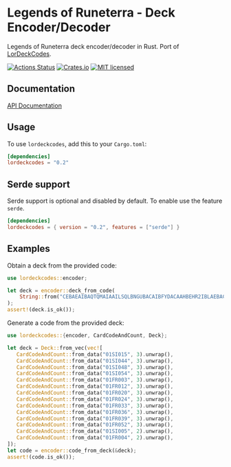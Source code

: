 # Legends of Runeterra - Deck Encoder/Decoder
Legends of Runeterra deck encoder/decoder in Rust. Port of [LorDeckCodes](https://github.com/RiotGames/LoRDeckCodes.).

[![Actions Status](https://github.com/iulianR/lordeckcodes-rs/workflows/Rust/badge.svg)](https://github.com/iulianR/lordeckcodes-rs/actions)
[![Crates.io][crates-badge]][crates-url]
[![MIT licensed][mit-badge]][mit-url]

[crates-badge]: https://img.shields.io/crates/v/lordeckcodes.svg
[crates-url]: https://crates.io/crates/lordeckcodes
[mit-badge]: https://img.shields.io/badge/license-MIT-blue.svg
[mit-url]: LICENSE

## Documentation

[API Documentation](https://docs.rs/lordeckcodes)

## Usage

To use `lordeckcodes`, add this to your `Cargo.toml`:

```toml
[dependencies]
lordeckcodes = "0.2"
```

## Serde support

Serde support is optional and disabled by default. To enable use the feature `serde`.

```toml
[dependencies]
lordeckcodes = { version = "0.2", features = ["serde"] }
```

## Examples
 Obtain a deck from the provided code:

 ```rust
 use lordeckcodes::encoder;

 let deck = encoder::deck_from_code(
     String::from("CEBAEAIBAQTQMAIAAILSQLBNGUBACAIBFYDACAAHBEHR2IBLAEBACAIFAY")
 );
 assert!(deck.is_ok());
 ```

 Generate a code from the provided deck:
 ```rust
use lordeckcodes::{encoder, CardCodeAndCount, Deck};

let deck = Deck::from_vec(vec![
    CardCodeAndCount::from_data("01SI015", 3).unwrap(),
    CardCodeAndCount::from_data("01SI044", 3).unwrap(),
    CardCodeAndCount::from_data("01SI048", 3).unwrap(),
    CardCodeAndCount::from_data("01SI054", 3).unwrap(),
    CardCodeAndCount::from_data("01FR003", 3).unwrap(),
    CardCodeAndCount::from_data("01FR012", 3).unwrap(),
    CardCodeAndCount::from_data("01FR020", 3).unwrap(),
    CardCodeAndCount::from_data("01FR024", 3).unwrap(),
    CardCodeAndCount::from_data("01FR033", 3).unwrap(),
    CardCodeAndCount::from_data("01FR036", 3).unwrap(),
    CardCodeAndCount::from_data("01FR039", 3).unwrap(),
    CardCodeAndCount::from_data("01FR052", 3).unwrap(),
    CardCodeAndCount::from_data("01SI005", 2).unwrap(),
    CardCodeAndCount::from_data("01FR004", 2).unwrap(),
]);
let code = encoder::code_from_deck(&deck);
assert!(code.is_ok());
 ```
